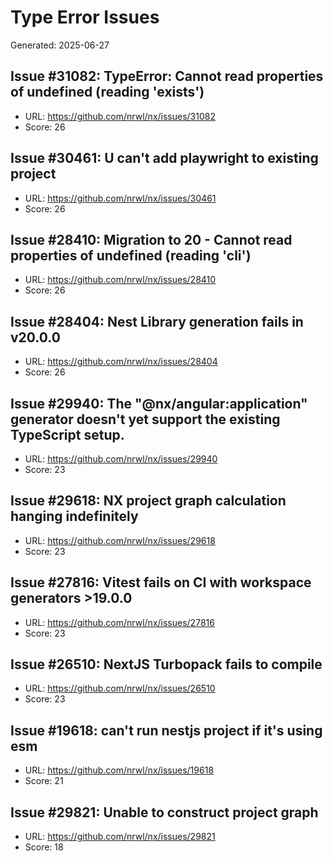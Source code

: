 # Type Error Issues

Generated: 2025-06-27

## Issue #31082: TypeError: Cannot read properties of undefined (reading 'exists')
- URL: https://github.com/nrwl/nx/issues/31082
- Score: 26

## Issue #30461: U can't add playwright to existing project
- URL: https://github.com/nrwl/nx/issues/30461
- Score: 26

## Issue #28410: Migration to 20 -  Cannot read properties of undefined (reading 'cli')
- URL: https://github.com/nrwl/nx/issues/28410
- Score: 26

## Issue #28404: Nest Library generation fails in v20.0.0
- URL: https://github.com/nrwl/nx/issues/28404
- Score: 26

## Issue #29940: The "@nx/angular:application" generator doesn't yet support the existing TypeScript setup.
- URL: https://github.com/nrwl/nx/issues/29940
- Score: 23

## Issue #29618: NX project graph calculation hanging indefinitely
- URL: https://github.com/nrwl/nx/issues/29618
- Score: 23

## Issue #27816: Vitest fails on CI with workspace generators  >19.0.0
- URL: https://github.com/nrwl/nx/issues/27816
- Score: 23

## Issue #26510: NextJS Turbopack fails to compile
- URL: https://github.com/nrwl/nx/issues/26510
- Score: 23

## Issue #19618: can't run nestjs project if it's using esm
- URL: https://github.com/nrwl/nx/issues/19618
- Score: 21

## Issue #29821: Unable to construct project graph
- URL: https://github.com/nrwl/nx/issues/29821
- Score: 18

